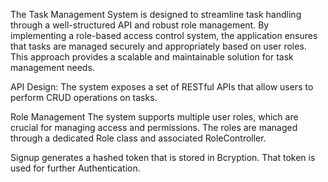 The Task Management System is designed to streamline task handling through a well-structured API and robust role management. 
By implementing a role-based access control system, the application ensures that tasks are managed securely and appropriately based on user roles. 
This approach provides a scalable and maintainable solution for task management needs.

API Design:
The system exposes a set of RESTful APIs that allow users to perform CRUD operations on tasks. 

Role Management
The system supports multiple user roles, which are crucial for managing access and permissions. 
The roles are managed through a dedicated Role class and associated RoleController. 

Signup generates a hashed token that is stored in Bcryption. That token is used for further Authentication.
